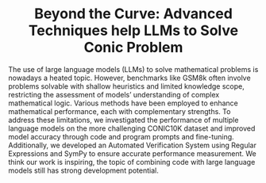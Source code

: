 # <center> Beyond the Curve: Advanced Techniques help LLMs to Solve Conic Problem <center>


The use of large language models (LLMs) to solve mathematical problems is nowadays a heated topic. However, benchmarks like GSM8k often involve problems solvable
with shallow heuristics and limited knowledge scope, restricting the assessment of models’ understanding of complex mathematical logic. Various methods have been employed to enhance mathematical performance, each with complementary strengths. To address these limitations, we investigated the performance of multiple language models on the more challenging CONIC10K dataset and improved model accuracy through code and program prompts and fine-tuning. Additionally, we developed an Automated Verification System using Regular Expressions and SymPy to ensure accurate
performance measurement. We think our work is inspiring, the topic of combining code with large language models still has strong development potential.
